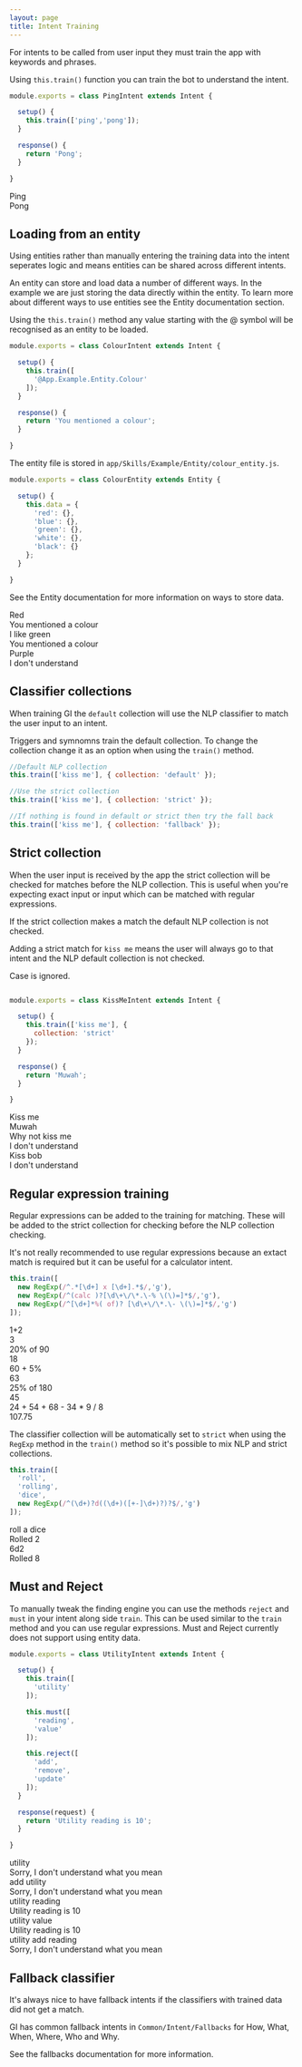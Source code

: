 ```yaml
---
layout: page
title: Intent Training
---
```


For intents to be called from user input they must train the app with keywords and phrases.

Using `this.train()` function you can train the bot to understand the intent.

~~~javascript
module.exports = class PingIntent extends Intent {

  setup() {
    this.train(['ping','pong']);
  }

  response() {
    return 'Pong';
  }

}
~~~

<div class="chat" markdown="0">
  <div class="user"><span>Ping</span></div>
  <div class="bot"><span>Pong</span></div>
</div>


## Loading from an entity

Using entities rather than manually entering the training data into the intent seperates logic and means entities can be shared across different intents.

An entity can store and load data a number of different ways. In the example we are just storing the data directly within the entity. To learn more about different ways to use entities see the Entity documentation section.

Using the `this.train()` method any value starting with the @ symbol will be recognised as an entity to be loaded.

~~~javascript
module.exports = class ColourIntent extends Intent {

  setup() {
    this.train([
      '@App.Example.Entity.Colour'
    ]);
  }

  response() {
    return 'You mentioned a colour';
  }

}
~~~

The entity file is stored in `app/Skills/Example/Entity/colour_entity.js`.

~~~javascript
module.exports = class ColourEntity extends Entity {

  setup() {
    this.data = {
      'red': {},
      'blue': {},
      'green': {},
      'white': {},
      'black': {}
    };
  }

}
~~~

See the Entity documentation for more information on ways to store data.

<div class="chat" markdown="0">
  <div class="user"><span>Red</span></div>
  <div class="bot"><span>You mentioned a colour</span></div>
  <div class="user"><span>I like green</span></div>
  <div class="bot"><span>You mentioned a colour</span></div>
  <div class="user"><span>Purple</span></div>
  <div class="bot"><span>I don't understand</span></div>
</div>



## Classifier collections

When training GI the `default` collection will use the NLP classifier to match the user input to an intent.

Triggers and symnomns train the default collection. To change the collection change it as an option when using the `train()` method.


~~~javascript
//Default NLP collection
this.train(['kiss me'], { collection: 'default' });

//Use the strict collection
this.train(['kiss me'], { collection: 'strict' });

//If nothing is found in default or strict then try the fall back
this.train(['kiss me'], { collection: 'fallback' });
~~~



## Strict collection

When the user input is received by the app the strict collection will be checked for matches before the NLP collection. This is useful when you're expecting exact input or input which can be matched with regular expressions.

If the strict collection makes a match the default NLP collection is not checked.

Adding a strict match for `kiss me` means the user will always go to that intent and the NLP default collection is not checked.

Case is ignored.

~~~javascript

module.exports = class KissMeIntent extends Intent {

  setup() {
    this.train(['kiss me'], {
      collection: 'strict'
    });
  }

  response() {
    return 'Muwah';
  }

}
~~~

<div class="chat" markdown="0">
  <div class="user"><span>Kiss me</span></div>
  <div class="bot"><span>Muwah</span></div>
  <div class="user"><span>Why not kiss me</span></div>
  <div class="bot"><span>I don't understand</span></div>
  <div class="user"><span>Kiss bob</span></div>
  <div class="bot"><span>I don't understand</span></div>
</div>


## Regular expression training

Regular expressions can be added to the training for matching. These will be added to the strict collection for checking before the NLP collection checking.

It's not really recommended to use regular expressions because an extact match is required but it can be useful for a calculator intent.

~~~javascript
this.train([
  new RegExp(/^.*[\d+] x [\d+].*$/,'g'),
  new RegExp(/^(calc )?[\d\+\/\*.\-% \(\)=]*$/,'g'),
  new RegExp(/^[\d+]*%( of)? [\d\+\/\*.\- \(\)=]*$/,'g')
]);
~~~


<div class="chat" markdown="0">
  <div class="user"><span>1+2</span></div>
  <div class="bot"><span>3</span></div>

  <div class="user"><span>20% of 90</span></div>
  <div class="bot"><span>18</span></div>

  <div class="user"><span>60 + 5%</span></div>
  <div class="bot"><span>63</span></div>

  <div class="user"><span>25% of 180</span></div>
  <div class="bot"><span>45</span></div>

  <div class="user"><span>24 + 54 + 68 - 34 * 9 / 8</span></div>
  <div class="bot"><span>107.75</span></div>
</div>


The classifier collection will be automatically set to `strict` when using the `RegExp` method in the `train()` method so it's possible to mix NLP and strict collections.

~~~javascript
this.train([
  'roll',
  'rolling',
  'dice',
  new RegExp(/^(\d+)?d((\d+)([+-]\d+)?)?$/,'g')
]);
~~~


<div class="chat" markdown="0">
  <div class="user"><span>roll a dice</span></div>
  <div class="bot"><span>Rolled 2</span></div>

  <div class="user"><span>6d2</span></div>
  <div class="bot"><span>Rolled 8</span></div>
</div>







## Must and Reject

To manually tweak the finding engine you can use the methods `reject` and `must` in your intent along side `train`. This can be used similar to the `train` method and you can use regular expressions. Must and Reject currently does not support using entity data.

~~~javascript
module.exports = class UtilityIntent extends Intent {

  setup() {
    this.train([
      'utility'
    ]);

    this.must([
      'reading',
      'value'
    ]);

    this.reject([
      'add',
      'remove',
      'update'
    ]);
  }

  response(request) {
    return 'Utility reading is 10';
  }

}

~~~


<div class="chat" markdown="0">
  <div class="user"><span>utility</span></div>
  <div class="bot"><span>Sorry, I don't understand what you mean</span></div>

  <div class="user"><span>add utility</span></div>
  <div class="bot"><span>Sorry, I don't understand what you mean</span></div>

  <div class="user"><span>utility reading</span></div>
  <div class="bot"><span>Utility reading is 10</span></div>

  <div class="user"><span>utility value</span></div>
  <div class="bot"><span>Utility reading is 10</span></div>

  <div class="user"><span>utility add reading</span></div>
  <div class="bot"><span>Sorry, I don't understand what you mean</span></div>
</div>





## Fallback classifier

It's always nice to have fallback intents if the classifiers with trained data did not get a match.

GI has common fallback intents in `Common/Intent/Fallbacks` for How, What, When, Where, Who and Why.

See the fallbacks documentation for more information.